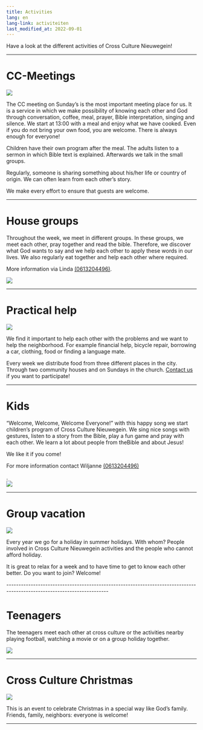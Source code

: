 ```yaml
---
title: Activities
lang: en
lang-link: activiteiten
last_modified_at: 2022-09-01
---
```

Have a look at the different activities of Cross Culture Nieuwegein!

------------------------------------------------------------------------------------------------------------------------

# CC-Meetings
<div class="flex-container">
<div class="left"><img src="../assets/img/cc-meeting1.jpg"></div>
<div>
<p>The CC meeting on Sunday’s is the most important meeting place for us. It is a service in which we make possibility of knowing each other and God through conversation, coffee, meal, prayer, Bible interpretation, singing and silence. We start at 13:00 with a meal and enjoy what we have cooked. Even if you do not bring your own food, you are welcome. There is always enough for everyone!</p>
<p>Children have their own program after the meal. The adults listen to a sermon in which Bible text is explained. Afterwards we talk in the small groups.</p>
<p>Regularly, someone is sharing something about his/her life or country of origin. We can often learn from each other’s story.</p>
<p>We make every effort to ensure that guests are welcome.</p>
</div>
</div>

------------------------------------------------------------------------------------------------------------------------

# House groups
<div class="flex-container">
<div>
<p>Throughout the week, we meet in different groups. In these groups, we meet each other, pray together and read the bible. Therefore, we discover what God wants to say and we help each other to apply these words in our lives. We also regularly eat together and help each other where required.</p>

<p>More information via Linda <a href="tel:=31613204496">(0613204496)</a>.</p>
</div>
<div class="right"><img src="../assets/img/huisgroepen.jpg"></div>
</div>

------------------------------------------------------------------------------------------------------------------------

# Practical help
<div class="flex-container">
<div class="left"><img src="../assets/img/praktische-hulp.jpg"></div>
<div>
<p>We find it important to help each other with the problems and we want to help the neighborhood. For example financial help, bicycle repair, borrowing a car, clothing, food or finding a language mate.</p>
<p>Every week we distribute food from three different places in the city. Through two community houses and on Sundays in the church. <a href="en/contact">Contact us</a> if you want to participate!</p>
</div>
</div>

------------------------------------------------------------------------------------------------------------------------

# Kids
<div class="flex-container">
<div>
<p>“Welcome, Welcome, Welcome Everyone!” with this happy song we start children’s program of Cross Culture Nieuwegein. We sing nice songs with gestures, listen to a story from the Bible, play a fun game and pray with each other. We learn a lot about people from theBible and about Jesus!</p>
<p>We like it if you come!</p>

<p>For more information contact Wiljanne <a href="tel:+31613204496">(0613204496)</a></p>.
</div>
<div class="right"><img src="../assets/img/kids.jpg"></div>
</div>

------------------------------------------------------------------------------------------------------------------------

# Group vacation
<div class="flex-container">
<div class="left"><img src="../assets/img/groepsvakantie.jpg"></div>
<div>
<p>Every year we go for a holiday in summer holidays. With whom? People involved in Cross Culture Nieuwegein activities and the people who cannot afford holiday.</p>
<p>It is great to relax for a week and to have time to get to know each other better. Do you want to join? Welcome!</p>
</div>
</div>
------------------------------------------------------------------------------------------------------------------------

# Teenagers
<div class="flex-container">
<div>
<p>The teenagers meet each other at cross culture or the activities nearby playing football, watching a movie or on a group holiday together.</p>
</div>
<div class="right"><img src="../assets/img/tieners.jpg"></div>
</div>

------------------------------------------------------------------------------------------------------------------------

# Cross Culture Christmas
<div class="flex-container">
<div class="left"><img src="../assets/img/christmas.jpg"></div>
<div>
<p>This is an event to celebrate Christmas in a special way like God’s family. Friends, family, neighbors: everyone is welcome!</p>
</div>
</div>

------------------------------------------------------------------------------------------------------------------------